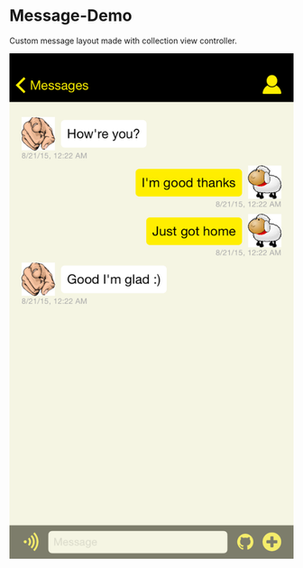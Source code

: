 # Message-Demo

Custom message layout made with collection view controller.

![alt-tag](https://github.com/benheutmaker/Message-Demo/blob/master/Screenshots/iOS%20Simulator%20Screen%20Shot%20Aug%2021%2C%202015%2C%2012.23.03%20AM.png)

